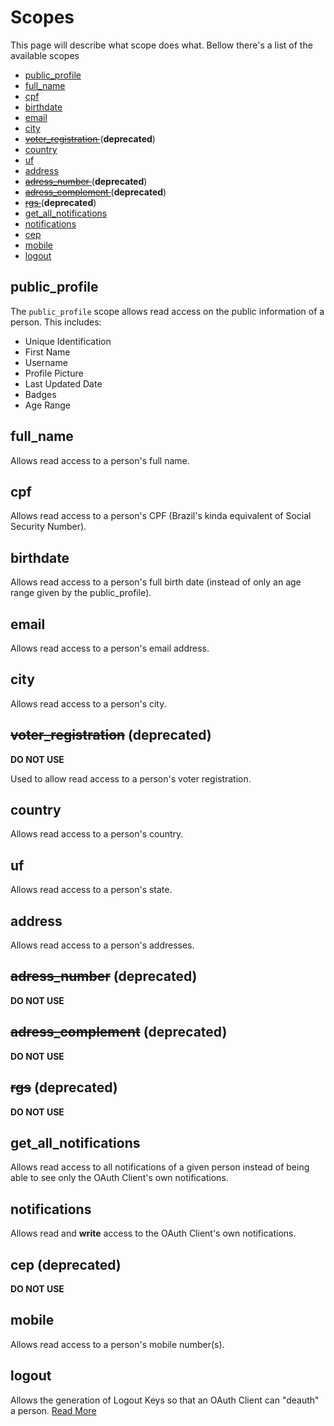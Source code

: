 Scopes
======

This page will describe what scope does what. Bellow there's a list of the available scopes

 * [ public_profile ](#public_profile)
 * [ full_name ](#full_name)
 * [ cpf ](#cpf)
 * [ birthdate ](#birthdate)
 * [ email ](#email)
 * [ city ](#city)
 * ~~[ voter_registration ](#voter_registration)~~ (**deprecated**)
 * [ country ](#country)
 * [ uf ](#uf)
 * [ address ](#address)
 * ~~[ adress_number ](#adress_number)~~ (**deprecated**)
 * ~~[ adress_complement ](#adress_complement)~~ (**deprecated**)
 * ~~[ rgs ](#rgs)~~ (**deprecated**)
 * [ get_all_notifications ](#get_all_notifications)
 * [ notifications ](#notifications)
 * [ cep ](#cep)
 * [ mobile ](#mobile)
 * [ logout ](#logout)

## <a name="public_profile"></a>public_profile

The `public_profile` scope allows read access on the public information of a person. This includes:

 * Unique Identification
 * First Name
 * Username
 * Profile Picture
 * Last Updated Date
 * Badges
 * Age Range

## <a name="full_name"></a> full_name

Allows read access to a person's full name.

## <a name="cpf"></a> cpf

Allows read access to a person's CPF (Brazil's kinda equivalent of Social Security Number).

## <a name="birthdate"></a> birthdate

Allows read access to a person's full birth date (instead of only an age range given by the public_profile).

## <a name="email"></a> email

Allows read access to a person's email address.

## <a name="city"></a> city

Allows read access to a person's city.

## <a name="voter_registration"></a> ~~voter_registration~~ (deprecated)

**DO NOT USE**

Used to allow read access to a person's voter registration.

## <a name="country"></a> country

Allows read access to a person's country.

## <a name="uf"></a> uf

Allows read access to a person's state.

## <a name="address"></a> address

Allows read access to a person's addresses.

## <a name="adress_number"></a> ~~adress_number~~ (deprecated)

**DO NOT USE**

## <a name="adress_complement"></a> ~~adress_complement~~ (deprecated)

**DO NOT USE**

## <a name="rgs"></a> ~~rgs~~ (deprecated)

**DO NOT USE**

## <a name="get_all_notifications"></a> get_all_notifications

Allows read access to all notifications of a given person instead of being able to see only the OAuth Client's own notifications.

## <a name="notifications"></a> notifications

Allows read and **write** access to the OAuth Client's own notifications.

## <a name="cep"></a> cep (deprecated)

**DO NOT USE**

## <a name="mobile"></a> mobile

Allows read access to a person's mobile number(s).

## <a name="logout"></a> logout

Allows the generation of Logout Keys so that an OAuth Client can "deauth" a person. [Read More](remoteLogout.md)
